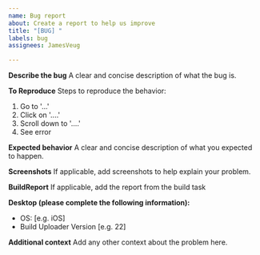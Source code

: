 ```yaml
---
name: Bug report
about: Create a report to help us improve
title: "[BUG] "
labels: bug
assignees: JamesVeug

---
```


**Describe the bug**
A clear and concise description of what the bug is.

**To Reproduce**
Steps to reproduce the behavior:
1. Go to '...'
2. Click on '....'
3. Scroll down to '....'
4. See error

**Expected behavior**
A clear and concise description of what you expected to happen.

**Screenshots**
If applicable, add screenshots to help explain your problem.

**BuildReport**
If applicable, add the report from the build task

**Desktop (please complete the following information):**
 - OS: [e.g. iOS]
 - Build Uploader Version [e.g. 22]

**Additional context**
Add any other context about the problem here.
